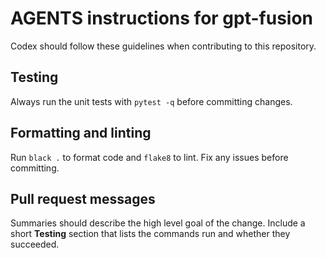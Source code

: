 # AGENTS instructions for gpt-fusion

Codex should follow these guidelines when contributing to this repository.

## Testing

Always run the unit tests with `pytest -q` before committing changes.

## Formatting and linting

Run `black .` to format code and `flake8` to lint. Fix any issues before committing.

## Pull request messages

Summaries should describe the high level goal of the change. Include a short **Testing** section that lists the commands run and whether they succeeded.
